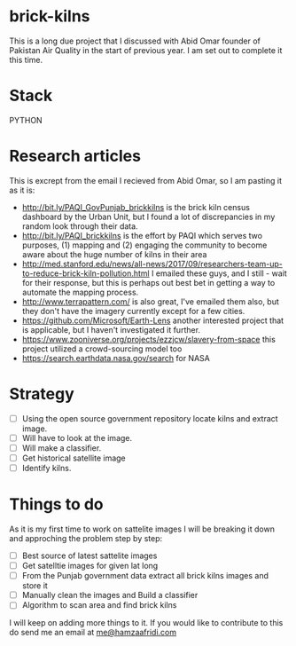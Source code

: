 # brick-kilns
This is a long due project that I discussed with Abid Omar founder of Pakistan Air Quality in the start of previous year. I am set out to complete it this time.   

# Stack  
PYTHON  

# Research articles  
This is excrept from the email I recieved from Abid Omar, so I am pasting it as it is:  
- http://bit.ly/PAQI_GovPunjab_brickkilns is the brick kiln census dashboard by the Urban Unit, but I found a lot of discrepancies in my random look through their data.
- http://bit.ly/PAQI_brickkilns is the effort by PAQI which serves two purposes, (1) mapping and (2) engaging the community to become aware about the huge number of kilns in their area
- http://med.stanford.edu/news/all-news/2017/09/researchers-team-up-to-reduce-brick-kiln-pollution.html I emailed these guys, and I still - wait for their response, but this is perhaps out best bet in getting a way to automate the mapping process.
- http://www.terrapattern.com/  is also great, I've emailed them also, but they don't have the imagery currently except for a few cities.
- https://github.com/Microsoft/Earth-Lens another interested project that is applicable, but I haven't investigated it further.
- https://www.zooniverse.org/projects/ezzjcw/slavery-from-space this project utilized a crowd-sourcing model too
- https://search.earthdata.nasa.gov/search for NASA

# Strategy  
- [ ] Using the open source government repository locate kilns and extract image.
- [ ] Will have to look at the image.
- [ ] Will make a classifier.
- [ ] Get historical satellite image
- [ ] Identify kilns.  

# Things to do  
As it is my first time to work on sattelite images I will be breaking it down and approching the problem step by step:  
- [ ] Best source of latest sattelite images
- [ ] Get satelltie images for given lat long
- [ ] From the Punjab government data extract all brick kilns images and store it  
- [ ] Manually clean the images and Build a classifier  
- [ ] Algorithm to scan area and find brick kilns  

I will keep on adding more things to it. If you would like to contribute to this do send me an email at me@hamzaafridi.com  
